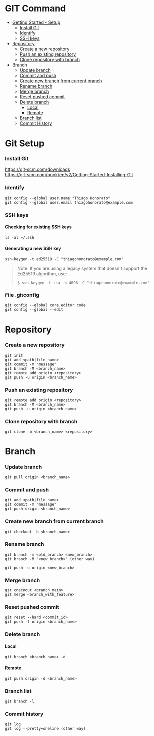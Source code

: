 # GIT Command
- [Getting Started - Setup](#git-setup)
  - [Install Git](#install-git)
  - [Identify](#identify)
  - [SSH keys](#ssh-keys)
- [Repository](#repository)
  - [Create a new repository](#create-a-new-repository)
  - [Push an existing repository](#push-an-existing-repository)
  - [Clone repository with branch](#clone-repository-with-branch)
- [Branch](#branch)
  - [Update branch](#update-branch)
  - [Commit and push](#commit-and-push)
  - [Create new branch from current branch](#create-new-branch-from-current-branch)
  - [Rename branch](#rename-branch)
  - [Merge branch](#merge-branch)
  - [Reset pushed commit](#reset-pushed-commit)
  - [Delete branch](#celete-branch)
    - [Local](#local)
    - [Remote](#remote)
  - [Branch list](#branch-list)
  - [Commit History](#commit-history)

# Git Setup

### Install Git

https://git-scm.com/downloads<br/>
https://git-scm.com/book/en/v2/Getting-Started-Installing-Git

### Identify
```
git config --global user.name "Thiago Honorato"
git config --global user.email thiagohonorato@example.com
```

### SSH keys

#### Checking for existing SSH keys
```
ls -al ~/.ssh
```

#### Generating a new SSH key
```
ssh-keygen -t ed25519 -C "thiagohonorato@example.com"
```

> Note: If you are using a legacy system that doesn't support the Ed25519 algorithm, use:
> ```
> $ ssh-keygen -t rsa -b 4096 -C "thiagohonorato@example.com"
> ```

### File .gitconfig
```
git config --global core.editor code
git config --global --edit
```

# Repository
### Create a new repository
```
git init
git add <path|file_name>
git commit -m "message"
git branch -M <branch_name>
git remote add origin <repository>
git push -u origin <branch_name>
```
### Push an existing repository
```
git remote add origin <repository>
git branch -M <branch_name>
git push -u origin <branch_name>
```
### Clone repository with branch
```
git clone -b <branch_name> <repository>
```
# Branch
### Update branch
```
git pull origin <branch_name>
```
### Commit and push
```
git add <path|file_name>
git commit -m "message"
git push origin <branch_name>
```
### Create new branch from current branch
```
git checkout -b <branch_name>
```
### Rename branch
```
git branch -m <old_branch> <new_branch>
git branch -M "<new_branch>" (other way)

git push -u origin <new_branch>
```
### Merge branch
```
git checkout <branch_main>
git merge <branch_with_feature>
```
### Reset pushed commit
```
git reset --hard <commit_id>
git push -f origin <branch_name>
```
### Delete branch
#### Local
```
git branch <branch_name> -d
```
#### Remote
```
git push origin -d <branch_name>
```
### Branch list
```
git branch -l
```
### Commit history
```
git log
git log --pretty=oneline (other way)
```

